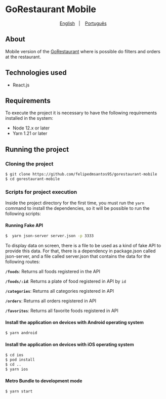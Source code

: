 # GoRestaurant Mobile

<p align="center">
    <a href="readme_en.md">English</a>&nbsp;&nbsp;&nbsp;|&nbsp;&nbsp;&nbsp;
    <a href="readme.md">Português</a>&nbsp;&nbsp;&nbsp;
</p>

<!-- ## Application Preview

<p align="center">
  <img src="https://github.com/felipedmsantos95/gorestaurant-mobile/blob/master/img/gorestaurant-mobile.gif"/>
</p> -->

## About

Mobile version of the [GoRestaurant](https://github.com/felipedmsantos95/gorestaurant-web) where is possible do filters and orders at the restaurant.


## Technologies used

- React.js

## Requirements

To execute the project it is necessary to have the following requirements installed in the system:

- Node 12.x or later
- Yarn 1.21 or later

## Running the project

### Cloning the project

```bash
$ git clone https://github.com/felipedmsantos95/gorestaurant-mobile
$ cd gorestaurant-mobile
```

### Scripts for project execution

Inside the project directory for the first time, you must run the `yarn` command to install the dependencies, so it will be possible to run the following scripts:

#### Running Fake API

```bash
$  yarn json-server server.json -p 3333
```

To display data on screen, there is a file to be used as a kind of fake API to provide this data. For that, there is a dependency in package.json called json-server, and a file called server.json that contains the data for the following routes:

**`/foods`**: Returns all foods registered in the API

**`/foods/:id`**: Returns a plate of food registered in API by `id`

**`/categories`**: Returns all categories registered in API

**`/orders`**: Returns all orders registered in API

**`/favorites`**: Returns all favorite foods registered in API


#### Install the application on devices with Android operating system

```bash
$ yarn android
```

#### Install the application on devices with iOS operating system

```bash
$ cd ios
$ pod install
$ cd ..
$ yarn ios
```

####  Metro Bundle to development mode

```bash
$ yarn start
```
